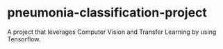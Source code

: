 # pneumonia-classification-project
A project that leverages Computer Vision and Transfer Learning by using Tensorflow.
